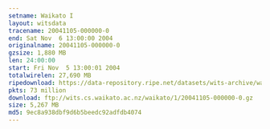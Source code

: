 ```yaml
---
setname: Waikato I
layout: witsdata
tracename: 20041105-000000-0
end: Sat Nov  6 13:00:00 2004
originalname: 20041105-000000-0
gzsize: 1,880 MB
len: 24:00:00
start: Fri Nov  5 13:00:01 2004
totalwirelen: 27,690 MB
ripedownload: https://data-repository.ripe.net/datasets/wits-archive/waikato/1/20041105-000000-0.gz
pkts: 73 million
download: ftp://wits.cs.waikato.ac.nz/waikato/1/20041105-000000-0.gz
size: 5,267 MB
md5: 9ec8a938dbf9d6b5beedc92adfdb4074
---
```

